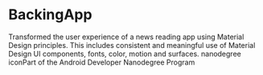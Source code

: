 # BackingApp


Transformed the user experience of a news reading app using Material Design principles.
This includes consistent and meaningful use of Material Design UI components, fonts, color, motion and surfaces.
nanodegree iconPart of the Android Developer Nanodegree Program
